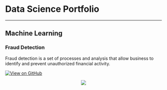 # Data Science Portfolio
---
## Machine Learning

### Fraud Detection 

Fraud detection is a set of processes and analysis that allow business to identify and prevent unauthorized financial activity.

[![View on GitHub](https://img.shields.io/badge/GitHub-View_on_GitHub-blue?logo=GitHub)](https://https://github.com/sunil08-mits/fraud_detection)

<center><img src="images/fraud_detection.jpg"/></center>

